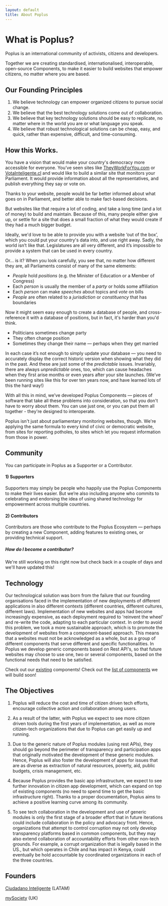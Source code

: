 ```yaml
---
layout: default
title: About Poplus
---
```


# What is Poplus?

Poplus is an international community of activists, citizens and developers. 

Together we are creating standardised, internationalised, interoperable, open-source Components, to make it easier to build websites that empower citizens, no matter where you are based.

## Our Founding Principles

1. We believe technology can empower organized citizens to pursue social change.
2. We believe that the best technology solutions come out of collaboration.
3. We believe that key technology solutions should be easy to replicate, no matter where in the world you are or what language you speak.
4. We believe that robust technological solutions can be cheap, easy, and quick, rather than expensive, difficult, and time-consuming.

## How this Works.

You have a vision that would make your country's democracy more accessible for everyone. You’ve seen sites like [TheyWorkForYou.com](http://theyworkforyou.com/) or [VotaInteligente.cl](http://votainteligente.cl/) and would like to build a similar site that monitors your Parliament. It would provide information about all the representatives, and publish everything they say or vote on. 

Thanks to your website, people would be far better informed about what goes on in Parliament, and better able to make fact-based decisions.

But websites like that require a lot of coding, and take a long time (and a lot of money) to build and maintain. Because of this, many people either give up, or settle for a site that does a small fraction of what they would create if they had a much bigger budget.

Ideally, we'd love to be able to provide you with a website ‘out of the box’, which you could put your country's data into, and use right away. Sadly, the world isn’t like that. Legislatures are all very different, and it’s impossible to provide a system that can be used in every country.

Or... is it? When you look carefully, you see that, no matter how different they are, all Parliaments consist of many of the same elements:

+ _People_ hold _positions_ (e.g. the Minister of Education or a Member of Congress)
+ Each _person_ is usually the member of a _party_ or holds some affiliation
+ Each _person_ can make _speeches_ about topics and _vote_ on bills
+ _People_ are often related to a _jurisdiction_ or _constituency_ that has boundaries

Now it might seem easy enough to create a database of people, and cross-reference it with a database of positions, but in fact, it's harder than you'd think.

+ Politicians sometimes change party
+ They often change position
+ Sometimes they change their name — perhaps when they get married

In each case it’s not enough to simply update your database — you need to accurately display the correct historic version when showing what they did in the past. And these are just some of the _predictable_ issues. Invariably, there are always _unpredictable_ ones, too, which can cause headaches when they first arise months or even years after your site launches. (We’ve been running sites like this for over ten years now, and have learned lots of this the hard way!)

With all this in mind, we’ve developed Poplus Components — pieces of software that take all these problems into consideration, so that you don't have to worry about them. You can use just one, or you can put them all together - they're designed to interoperate.

Poplus isn't just about parliamentary monitoring websites, though. We're applying the same formula to every kind of civic or democratic website, from sites for reporting potholes, to sites which let you request information from those in power.


## Community

You can participate in Poplus as a Supporter or a Contributor.


#### 1) Supporters
Supporters may simply be people who happily use the Poplus Components to make their lives easier. But we’re also including anyone who commits to celebrating and endorsing the idea of using shared technology for empowerment across multiple countries.


#### 2) Contributors
Contributors are those who contribute to the Poplus Ecosystem — perhaps by creating a new Component, adding features to existing ones, or providing technical support. 

##### How do I become a contributor?

We're still working on this right now but check back in a couple of days and we'll have updated this!


## Technology


Our technological solution was born from the failure that our founding organisations faced in the implementation of new deployments of different applications in also different contexts (different countries, different cultures, different laws). Implementation of new websites and apps had become increasingly expensive, as each deployment required to 'reinvent the wheel' and re-write the code, adapting to each particular context. In order to avoid this problem, we took a more sustainable approach, which is to promote the development of websites from a component-based approach. This means that a websites must not be acknowledged as a whole, but as a group of different components that serve different and specific functionalities. In Poplus we develop generic components based on Rest API's, so that future websites may choose to use one, two or several components, based on the functional needs that need to be satisfied.

Check out our [existing][catalogue] components!
Check out the [list of components][developmentboard] we will build soon!


## The Objectives


1. Poplus will reduce the cost and time of citizen driven tech efforts, encourage collective action and collaboration among users.

2. As a result of the latter, with Poplus we expect to see more citizen driven tools during the first years of implementation, as well as more citizen-tech organizations that due to Poplus can get easily up and running. 

3. Due to the generic nature of Poplus modules (using rest APIs), they should go beyond the perimeter of transparency and participation apps that originally motivated the development of these generic modules. Hence, Poplus will also foster the development of apps for issues that are as diverse as extraction of natural resources, poverty, aid, public budgets, crisis management, etc.

4. Because Poplus provides the basic app infrastructure, we expect to see further innovation in citizen app development, which can expand on top of existing components (no need to spend time to get the basic infrastructure right). Thanks to a proper documentation, Poplus aims to achieve a positive learning curve among its community. 

5. To see tech collaboration in the development and use of generic modules is only the first stage of a broader effort that in future iterations could include collaboration in the policy and advocacy front. Hence, organizations that attempt to control corruption may not only develop transparency platforms based in common components, but they may also extend collaboration of accountability efforts from other non-tech grounds. For example, a corrupt organization that is legally based in the US., but which operates in Chile and has impact in Kenya, could eventually be hold accountable by coordinated organizations in each of the three countries. 


## Founders


[Ciudadano Inteligente][ciudadanoi] (LATAM)

[mySociety][mysociety] (UK)


[catalogue]: catalogue.html
[developmentboard]: https://trello.com/b/5gGF4xrJ/poplus-development
[ciudadanoi]: http://ciudadanointeligente.org/ 
[mysociety]: http://www.mysociety.org/
